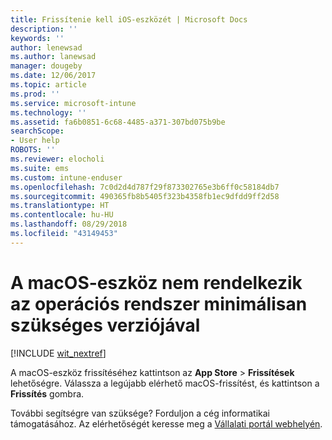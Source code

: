 ```yaml
---
title: Frissítenie kell iOS-eszközét | Microsoft Docs
description: ''
keywords: ''
author: lenewsad
ms.author: lanewsad
manager: dougeby
ms.date: 12/06/2017
ms.topic: article
ms.prod: ''
ms.service: microsoft-intune
ms.technology: ''
ms.assetid: fa6b0851-6c68-4485-a371-307bd075b9be
searchScope:
- User help
ROBOTS: ''
ms.reviewer: elocholi
ms.suite: ems
ms.custom: intune-enduser
ms.openlocfilehash: 7c0d2d4d787f29f873302765e3b6ff0c58184db7
ms.sourcegitcommit: 490365fb8b5405f323b4358fb1ec9dfdd9ff2d58
ms.translationtype: HT
ms.contentlocale: hu-HU
ms.lasthandoff: 08/29/2018
ms.locfileid: "43149453"
---
```

# <a name="your-macos-device-doesnt-have-the-required-minimum-operating-system-version"></a>A macOS-eszköz nem rendelkezik az operációs rendszer minimálisan szükséges verziójával

[!INCLUDE [wit_nextref](includes/end-user-os-update-guidance.md)]

A macOS-eszköz frissítéséhez kattintson az **App Store** > **Frissítések** lehetőségre. Válassza a legújabb elérhető macOS-frissítést, és kattintson a **Frissítés** gombra.

További segítségre van szüksége? Forduljon a cég informatikai támogatásához. Az elérhetőségét keresse meg a [Vállalati portál webhelyén](https://go.microsoft.com/fwlink/?linkid=2010980).
